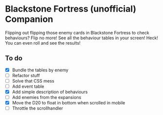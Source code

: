# Blackstone Fortress (unofficial) Companion
Flipping out flipping those enemy cards in Blackstone Fortress to check behaviours?
Flip no more! See all the behaviour tables in your screen! Heck! You can even roll and see the results!

## To do
- [x] Bundle the tables by enemy
- [ ] Refactor stuff
- [ ] Solve that CSS mess
- [ ] Add event table
- [x] Add simple description of behaviours
- [ ] Add enemies from the expansions
- [x] Move the D20 to float in bottom when scrolled in mobile
- [ ] Throttle the scrollhandler